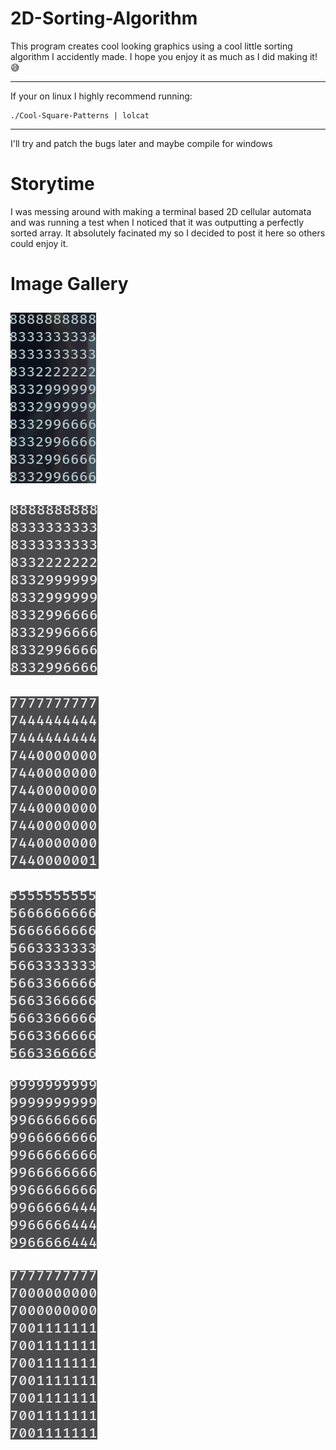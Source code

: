 # 2D-Sorting-Algorithm
This program creates cool looking graphics using a cool little sorting algorithm I accidently made. I hope you enjoy it as much as I did making it! 😅

___

If your on linux I highly recommend running:
```
./Cool-Square-Patterns | lolcat
```

___

I'll try and patch the bugs later and maybe compile for windows


# Storytime
I was messing around with making a terminal based 2D cellular automata and was running a test when I noticed that it was outputting a perfectly sorted array.
It absolutely facinated my so I decided to post it here so others could enjoy it.

# Image Gallery
## ![Sorting Algo Image 1](https://github.com/shadow64321/2D-Sorting-Algorithm/blob/main/Screenshots/1.png?raw=true)

## ![Sorting Algo Image 2](https://github.com/shadow64321/2D-Sorting-Algorithm/blob/main/Screenshots/2.png?raw=true)

## ![Sorting Algo Image 3](https://github.com/shadow64321/2D-Sorting-Algorithm/blob/main/Screenshots/3.png?raw=true)

## ![Sorting Algo Image 4](https://github.com/shadow64321/2D-Sorting-Algorithm/blob/main/Screenshots/4.png?raw=true)

## ![Sorting Algo Image 5](https://github.com/shadow64321/2D-Sorting-Algorithm/blob/main/Screenshots/5.png?raw=true)

## ![Sorting Algo Image 6](https://github.com/shadow64321/2D-Sorting-Algorithm/blob/main/Screenshots/6.png?raw=true)
